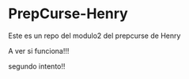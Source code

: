 # PrepCurse-Henry
Este es un repo del modulo2 del prepcurse de Henry


A ver si funciona!!!


segundo intento!!